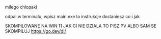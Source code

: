 milego chlopaki

odpal w terminalu, wpisz main.exe to instrukcje dostaniesz co i jak

SKOMPILOWANE NA WIN 11 JAK CI NIE DZIALA TO PISZ PV ALBO SAM SE SKOMPILUJ 
https://go.dev/dl/

